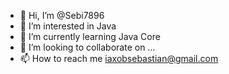 - 👋 Hi, I’m @Sebi7896
- 👀 I’m interested in Java
- 🌱 I’m currently learning Java Core
- 💞️ I’m looking to collaborate on ...
- 📫 How to reach me iaxobsebastian@gmail.com

<!---
Sebi7896/Sebi7896 is a ✨ special ✨ repository because its `README.md` (this file) appears on your GitHub profile.
You can click the Preview link to take a look at your changes.
--->
